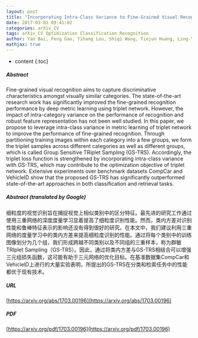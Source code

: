 ```yaml
---
layout: post
title: "Incorporating Intra-Class Variance to Fine-Grained Visual Recognition"
date: 2017-03-01 09:41:02
categories: arXiv_CV
tags: arXiv_CV Optimization Classification Recognition
author: Yan Bai, Feng Gao, Yihang Lou, Shiqi Wang, Tiejun Huang, Ling-Yu Duan
mathjax: true
---
```


* content
{:toc}

##### Abstract
Fine-grained visual recognition aims to capture discriminative characteristics amongst visually similar categories. The state-of-the-art research work has significantly improved the fine-grained recognition performance by deep metric learning using triplet network. However, the impact of intra-category variance on the performance of recognition and robust feature representation has not been well studied. In this paper, we propose to leverage intra-class variance in metric learning of triplet network to improve the performance of fine-grained recognition. Through partitioning training images within each category into a few groups, we form the triplet samples across different categories as well as different groups, which is called Group Sensitive TRiplet Sampling (GS-TRS). Accordingly, the triplet loss function is strengthened by incorporating intra-class variance with GS-TRS, which may contribute to the optimization objective of triplet network. Extensive experiments over benchmark datasets CompCar and VehicleID show that the proposed GS-TRS has significantly outperformed state-of-the-art approaches in both classification and retrieval tasks.

##### Abstract (translated by Google)
细粒度的视觉识别旨在捕捉视觉上相似类别中的区分特征。最先进的研究工作通过使用三重网络的深度度量学习显着提高了细粒度识别性能。然而，类内方差对识别性能和鲁棒特征表示的影响还没有得到很好的研究。在本文中，我们建议利用三重网络的度量学习中的类内方差来提高细粒度识别的性能。通过将每个类别中的训练图像划分为几个组，我们形成跨越不同类别以及不同组的三重样本，称为群敏TRIplet Sampling（GS-TRS）。因此，通过将类内方差与GS-TRS相结合可以增强三元组损失函数，这可能有助于三元网络的优化目标。在基准数据集CompCar和VehicleID上进行的大量实验表明，所提出的GS-TRS在分类和检索任务中的性能都优于现有技术。

##### URL
[https://arxiv.org/abs/1703.00196](https://arxiv.org/abs/1703.00196)

##### PDF
[https://arxiv.org/pdf/1703.00196](https://arxiv.org/pdf/1703.00196)

